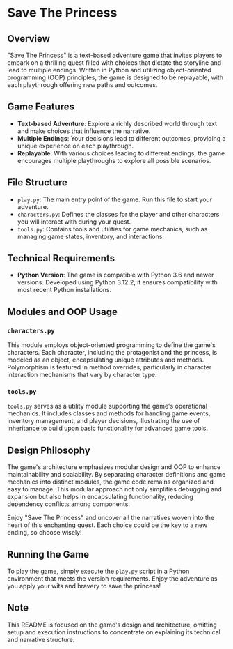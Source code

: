 # Save The Princess

## Overview
"Save The Princess" is a text-based adventure game that invites players to embark on a thrilling quest filled with choices that dictate the storyline and lead to multiple endings. Written in Python and utilizing object-oriented programming (OOP) principles, the game is designed to be replayable, with each playthrough offering new paths and outcomes.

## Game Features
- **Text-based Adventure**: Explore a richly described world through text and make choices that influence the narrative.
- **Multiple Endings**: Your decisions lead to different outcomes, providing a unique experience on each playthrough.
- **Replayable**: With various choices leading to different endings, the game encourages multiple playthroughs to explore all possible scenarios.

## File Structure
- `play.py`: The main entry point of the game. Run this file to start your adventure.
- `characters.py`: Defines the classes for the player and other characters you will interact with during your quest.
- `tools.py`: Contains tools and utilities for game mechanics, such as managing game states, inventory, and interactions.

## Technical Requirements
- **Python Version**: The game is compatible with Python 3.6 and newer versions. Developed using Python 3.12.2, it ensures compatibility with most recent Python installations.

## Modules and OOP Usage
### `characters.py`
This module employs object-oriented programming to define the game's characters. Each character, including the protagonist and the princess, is modeled as an object, encapsulating unique attributes and methods. Polymorphism is featured in method overrides, particularly in character interaction mechanisms that vary by character type.

### `tools.py`
`tools.py` serves as a utility module supporting the game's operational mechanics. It includes classes and methods for handling game events, inventory management, and player decisions, illustrating the use of inheritance to build upon basic functionality for advanced game tools.

## Design Philosophy
The game's architecture emphasizes modular design and OOP to enhance maintainability and scalability. By separating character definitions and game mechanics into distinct modules, the game code remains organized and easy to manage. This modular approach not only simplifies debugging and expansion but also helps in encapsulating functionality, reducing dependency conflicts among components.

Enjoy "Save The Princess" and uncover all the narratives woven into the heart of this enchanting quest. Each choice could be the key to a new ending, so choose wisely!

## Running the Game
To play the game, simply execute the `play.py` script in a Python environment that meets the version requirements. Enjoy the adventure as you apply your wits and bravery to save the princess!

## Note
This README is focused on the game's design and architecture, omitting setup and execution instructions to concentrate on explaining its technical and narrative structure.
